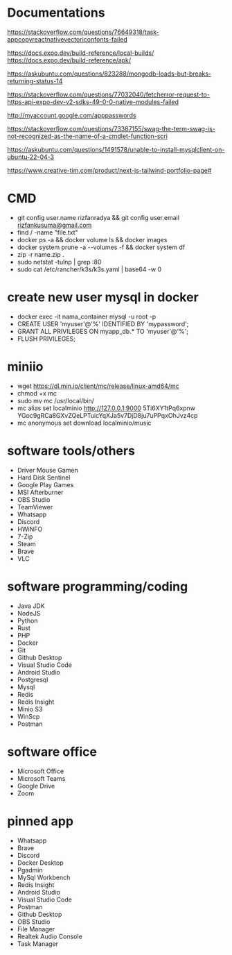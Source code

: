 # Documentations

https://stackoverflow.com/questions/76649318/task-appcopyreactnativevectoriconfonts-failed

https://docs.expo.dev/build-reference/local-builds/
https://docs.expo.dev/build-reference/apk/

https://askubuntu.com/questions/823288/mongodb-loads-but-breaks-returning-status-14

https://stackoverflow.com/questions/77032040/fetcherror-request-to-https-api-expo-dev-v2-sdks-49-0-0-native-modules-failed

http://myaccount.google.com/apppasswords

https://stackoverflow.com/questions/73387155/swag-the-term-swag-is-not-recognized-as-the-name-of-a-cmdlet-function-scri

https://askubuntu.com/questions/1491578/unable-to-install-mysqlclient-on-ubuntu-22-04-3

https://www.creative-tim.com/product/next-js-tailwind-portfolio-page#

# CMD

- git config user.name rizfanradya && git config user.email rizfankusuma@gmail.com
- find / -name "file.txt"
- docker ps -a && docker volume ls && docker images
- docker system prune -a --volumes -f && docker system df
- zip -r name.zip .
- sudo netstat -tulnp | grep :80
- sudo cat /etc/rancher/k3s/k3s.yaml | base64 -w 0

# create new user mysql in docker

- docker exec -it nama_container mysql -u root -p
- CREATE USER 'myuser'@'%' IDENTIFIED BY 'mypassword';
- GRANT ALL PRIVILEGES ON myapp_db.\* TO 'myuser'@'%';
- FLUSH PRIVILEGES;

# miniio

- wget https://dl.min.io/client/mc/release/linux-amd64/mc
- chmod +x mc
- sudo mv mc /usr/local/bin/
- mc alias set localminio http://127.0.0.1:9000 5Ti6XY1tPq6xpnw YGoc9gRCa8GXvZQeLPTuicYqXJa5v7DjD8ju7uPPqxOhJvz4cp
- mc anonymous set download localminio/music

# software tools/others

- Driver Mouse Gamen
- Hard Disk Sentinel
- Google Play Games
- MSI Afterburner
- OBS Studio
- TeamViewer
- Whatsapp
- Discord
- HWiNFO
- 7-Zip
- Steam
- Brave
- VLC

# software programming/coding

- Java JDK
- NodeJS
- Python
- Rust
- PHP
- Docker
- Git
- Github Desktop
- Visual Studio Code
- Android Studio
- Postgresql
- Mysql
- Redis
- Redis Insight
- Minio S3
- WinScp
- Postman

# software office

- Microsoft Office
- Microsoft Teams
- Google Drive
- Zoom

# pinned app

- Whatsapp
- Brave
- Discord
- Docker Desktop
- Pgadmin
- MySql Workbench
- Redis Insight
- Android Studio
- Visual Studio Code
- Postman
- Github Desktop
- OBS Studio
- File Manager
- Realtek Audio Console
- Task Manager
